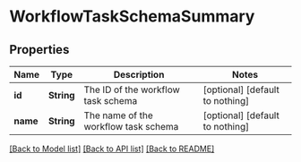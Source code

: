 # WorkflowTaskSchemaSummary


## Properties
Name | Type | Description | Notes
------------ | ------------- | ------------- | -------------
**id** | **String** | The ID of the workflow task schema | [optional] [default to nothing]
**name** | **String** | The name of the workflow task schema | [optional] [default to nothing]


[[Back to Model list]](../README.md#models) [[Back to API list]](../README.md#api-endpoints) [[Back to README]](../README.md)


